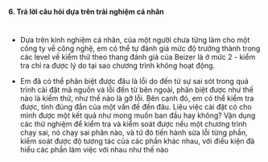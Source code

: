 **6. Trả lời câu hỏi dựa trên trải nghiệm cá nhân**
#
- Dựa trên kinh nghiệm cá nhân, của một người chưa từng làm cho một công ty về công nghệ, em có thể tự đánh giá mức độ trưởng thành trong các level về kiểm thử theo thang đánh giá của Beizer là ở mức 2 - kiểm tra chỉ ra được lý do tại sao chương trình không hoạt động. 

- Em đã có thể phân biệt được đâu là lỗi do đến từ sự sai sót trong quá trình cài đặt mã nguồn và lỗi đến từ bên ngoài, phân biệt được như thế nào là kiểm thử, như thế nào là gỡ lỗi. Bên cạnh đó, em có thể kiểm tra được, tính đúng đắn của một vấn đề đến đâu. Liệu việc cài đặt có cho mình được một kết quả như mong muốn ban đầu hay không? Vận dụng các thử nghiệm để kiểm tra và kiểm soát được nếu một chương trình chạy sai, nó chạy sai phân nào, và tứ đó tiến hành sửa lỗi từng phần, kiểm soát được độ tương tác của các phần khác nhau, với điều kiện đã hiểu các phần làm việc với nhau như thế nào
